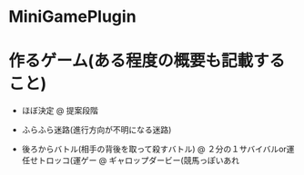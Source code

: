 # MiniGamePlugin  
  
# 作るゲーム(ある程度の概要も記載すること)
* ほぼ決定
@ 提案段階

* ふらふら迷路(進行方向が不明になる迷路)
* 後ろからバトル(相手の背後を取って殺すバトル)
@ ２分の１サバイバルor運任せトロッコ(運ゲー
@ ギャロップダービー(競馬っぽいあれ
